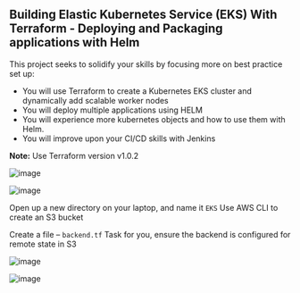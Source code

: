 ## Building Elastic Kubernetes Service (EKS) With Terraform - Deploying and Packaging applications with Helm

This project seeks to solidify your skills by focusing more on best practice set up:

- You will use Terraform to create a Kubernetes EKS cluster and dynamically add scalable worker nodes
- You will deploy multiple applications using HELM
- You will experience more kubernetes objects and how to use them with Helm.
- You will improve upon your CI/CD skills with Jenkins

**Note:** Use Terraform version v1.0.2

![image](https://github.com/kebsOps/dareyio-pbl/assets/10085348/240b5211-1550-4026-8c83-39dd7edb3bfe)

![image](https://github.com/kebsOps/dareyio-pbl/assets/10085348/bcc0a529-d156-40a7-9ee0-b30b524c2aa1)

 
Open up a new directory on your laptop, and name it ``EKS`` Use AWS CLI to create an S3 bucket

Create a file – ``backend.tf`` Task for you, ensure the backend is configured for remote state in S3

![image](https://github.com/kebsOps/dareyio-pbl/assets/10085348/20e7f605-dab5-40ba-930f-d128f70ef9c3)

![image](https://github.com/kebsOps/dareyio-pbl/assets/10085348/9066348e-3ec1-4344-9a34-26f66a8074fd)


